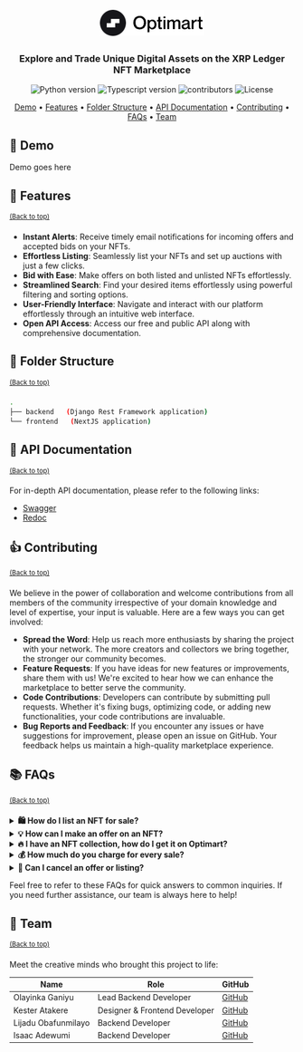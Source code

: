 <h1 align="center">
    <br>
    <a href="https://optimart.vercel.app">
        <img src="./.github/optimart-logo.png" alt="Optimart logo" />
    </a>
    <br>
</h1>

<h3 align="center">Explore and Trade Unique Digital Assets on the XRP Ledger NFT Marketplace</h3>

<p align="center">
    <img src="https://img.shields.io/badge/Python-3.9+-1f425f.svg?style=for-the-badge&logo=python" alt="Python version">
    <img src="https://img.shields.io/badge/TypeScript-007ACC?style=for-the-badge&logo=typescript&logoColor=white" alt="Typescript version">
    <img src="https://img.shields.io/github/contributors/Jaybee020/Optimart?style=for-the-badge" alt="contributors">
    <img src="https://img.shields.io/github/license/Jaybee020/Optimart?style=for-the-badge" alt="License">
</p>

<p align="center">
    <a href="#-demo">Demo</a> •
    <a href="#-features">Features</a> •
    <a href="#-folder-structure">Folder Structure</a> •
    <a href="#-api-documentation">API Documentation</a> •
    <a href="#-contributing">Contributing</a> •
    <a href="#-faqs">FAQs</a> •
    <a href="#-team">Team</a>
</p>

## 🎥 Demo

Demo goes here

## 🎯 Features
<sup>[(Back to top)](#------------------------)</sup>
- **Instant Alerts**: Receive timely email notifications for incoming offers and accepted bids on your NFTs.
- **Effortless Listing**: Seamlessly list your NFTs and set up auctions with just a few clicks.
- **Bid with Ease**: Make offers on both listed and unlisted NFTs effortlessly.
- **Streamlined Search**: Find your desired items effortlessly using powerful filtering and sorting options.
- **User-Friendly Interface**: Navigate and interact with our platform effortlessly through an intuitive web interface.
- **Open API Access**: Access our free and public API along with comprehensive documentation.

## 🌵 Folder Structure
<sup>[(Back to top)](#------------------------)</sup>

```sh
.
├── backend   (Django Rest Framework application)
└── frontend   (NextJS application)
```


## 📜 API Documentation
<sup>[(Back to top)](#------------------------)</sup>

For in-depth API documentation, please refer to the following links:
- [Swagger](https://optimart.up.railway.app/swagger)
- [Redoc](https://optimart.up.railway.app/redoc)


## 👍 Contributing
<sup>[(Back to top)](#------------------------)</sup>

We believe in the power of collaboration and welcome contributions from all members of the community irrespective of your domain knowledge and level of expertise, your input is valuable.
Here are a few ways you can get involved:

- **Spread the Word**: Help us reach more enthusiasts by sharing the project with your network. The more creators and collectors we bring together, the stronger our community becomes.
- **Feature Requests**: If you have ideas for new features or improvements, share them with us! We're excited to hear how we can enhance the marketplace to better serve the community.
- **Code Contributions**: Developers can contribute by submitting pull requests. Whether it's fixing bugs, optimizing code, or adding new functionalities, your code contributions are invaluable.
- **Bug Reports and Feedback**: If you encounter any issues or have suggestions for improvement, please open an issue on GitHub. Your feedback helps us maintain a high-quality marketplace experience.


## 📚 FAQs
<sup>[(Back to top)](#------------------------)</sup>

<details>
<summary><strong>🛍 How do I list an NFT for sale?</strong></summary>
    <p>To list an NFT for sale, follow these simple steps:</p>
    <ol>
        <li>Log in to your account and authenticate using your wallet.</li>
        <li>Locate the NFT(owned by you) you wish to sell and click on the "List for Sale" or "Auction" button.</li>
        <li>Provide the necessary details, including the listing price and, if applicable, the duration for listings.</li>
        <li>Click "List" to make your NFT available for sale.</li>
    </ol>
    <p>If you encounter any difficulties, don't hesitate to reach out to our support team for assistance.</p>
</details>

<details>
<summary><strong>💡 How can I make an offer on an NFT?</strong></summary>
    <p>Making an offer on an NFT is a breeze:</p>
    <ol>
        <li>Browse our selection of NFTs and choose the one that captures your interest.</li>
        <li>Visit the NFT's page and click on the "Make Offer" button.</li>
        <li>Input your offer amount and any additional details you wish to provide.</li>
        <li>Submit the form to send your offer to the owner.</li>
    </ol>
</details>

<details>
<summary><strong>🔥 I have an NFT collection, how do I get it on Optimart?</strong></summary>
    <p>Bringing your NFT collection to Optimart is easy. Reach out to our team via email to receive comprehensive guidance. Keep an eye out for our upcoming launchpad, designed to streamline the process for you.</p>
</details>

<details>
<summary><strong>💰 How much do you charge for every sale?</strong></summary>
    <p>At Optimart, we believe in transparency. For each successful sale, we apply a straightforward fee of 5%.</p>
</details>

<details>
<summary><strong>🤝 Can I cancel an offer or listing?</strong></summary>
    <p>Certainly! You have the flexibility to cancel an offer or listing by authenticating with the wallet used for the initial action. We aim to provide you with a seamless experience.</p>
</details>

Feel free to refer to these FAQs for quick answers to common inquiries. If you need further assistance, our team is always here to help!


## 👥 Team
<sup>[(Back to top)](#------------------------)</sup>

Meet the creative minds who brought this project to life:

| **Name**            | **Role**                      | **GitHub**                                   |
|---------------------|-------------------------------|----------------------------------------------|
| Olayinka Ganiyu     | Lead Backend Developer        | [GitHub](https://github.com/Jaybee020)       |
| Kester Atakere      | Designer & Frontend Developer | [GitHub](https://github.com/codergon)        |
| Lijadu Obafunmilayo | Backend Developer             | [GitHub](https://github.com/ScMofeoluwa)      |
| Isaac Adewumi       | Backend Developer             | [GitHub](https://github.com/prettyirrelevant) |
